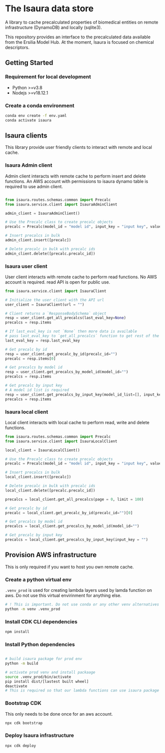 # The Isaura data store

A library to cache precalculated properties of biomedical entities on remote infrastructure (DynamoDB) and locally (sqlite3).

This repository provides an interface to the precalculated data available from the Ersilia Model Hub. At the moment, Isaura is focused on chemical descriptors.

## Getting Started

### Requirement for local development

- Python >=v3.8
- Nodejs >=v18.12.1

### Create a conda environment

```bash
conda env create -f env.yaml
conda activate isaura
```

## Isaura clients

This library provide user friendly clients to interact with remote and local cache.

### Isaura Admin client

Admin client interacts with remote cache to perform insert and delete functions. An AWS account with permissions to isaura dynamo table is required to use admin client.

```python

from isaura.routes.schemas.common import Precalc
from isaura.service.client import IsauraAdminClient

admin_client = IsauraAdminClient()

# Use the Precalc class to create precalc objects
precalc = Precalc(model_id = "model id", input_key = "input key", value = {"out" : "model output value"})

# Insert precalcs in bulk
admin_client.insert([precalc])

# Delete precalc in bulk with precalc ids
admin_client.delete([precalc.precalc_id])
```

### Isaura user client

User client interacts with remote cache to perform read functions. No AWS account is required. read API is open for public use.

```python
from isaura.service.client import IsauraClient

# Initialize the user client with the API url
user_client = IsauraClient(url = "")

# Client returns a `ResponseBodySchema` object
resp = user_client.get_all_precalcs(last_eval_key=None)
precalcs = resp.items

# If last_eval_key is not `None` then more data is available
# pass last_eval_key to `get_all_precalcs` function to get rest of the data
last_eval_key = resp.last_eval_key

# Get precalc by id
resp = user_client.get_precalc_by_id(precalc_id="")
precalc = resp.items[0]

# Get precalcs by model id
resp = user_client.get_precalcs_by_model_id(model_id="")
precalcs = resp.items

# Get precalc by input key
# A model id list is required
resp = user_client.get_precalcs_by_input_key(model_id_list=[], input_key = "")
precalcs = resp.items
```

### Isaura local client

Local client interacts with local cache to perform read, write and delete functions.

```python
from isaura.routes.schemas.common import Precalc
from isaura.service.client import IsauraLocalClient

local_client = IsauraLocalClient()

# Use the Precalc class to create precalc objects
precalc = Precalc(model_id = "model id", input_key = "input key", value = {"out" : "model output value"})

# Insert precalcs in bulk
local_client.insert([precalc])

# Delete precalc in bulk with precalc ids
local_client.delete([precalc.precalc_id])

precalcs = local_client.get_all_precalcs(page = 0, limit = 100)

# Get precalc by id
precalc = local_client.get_precalc_by_id(precalc_id="")[0]

# Get precalcs by model id
precalcs = local_client.get_precalcs_by_model_id(model_id="")

# Get precalc by input key
precalcs = local_client.get_precalcs_by_input_key(input_key = "")
```

## Provision AWS infrastructure

This is only required if you want to host you own remote cache.

### Create a python virtual env

`.venv_prod` is used for creating lambda layers used by lamda function on aws.
Do not use this virtual envirinment for anything else.

```bash
# ! This is important. Do not use conda or any other venv alternatives
python -m venv .venv_prod
```

### Install CDK CLI dependencies

```bash
npm install
```

### Install Python dependencies

```bash

# build isaura package for prod env
python -m build

# activate prod venv and install packaage
source .venv_prod/bin/activate
pip install dist/[lastest built wheel]
deactivate
# This is required so that our lambda functions can use isaura package
```

### Bootstrap CDK

This only needs to be done once for an aws account.

```bash
npx cdk bootstrap
```

### Deploy Isaura infrastructure

```bash
npx cdk deploy
```
